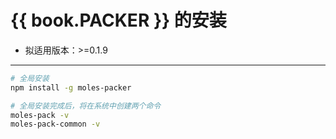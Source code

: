 #   {{ book.PACKER }} 的安装
*   拟适用版本：>=0.1.9

---

```bash
# 全局安装
npm install -g moles-packer

# 全局安装完成后，将在系统中创建两个命令
moles-pack -v
moles-pack-common -v
```
